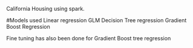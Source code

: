 
California Housing using spark. 


#Models used
Linear regression
GLM
Decision Tree regression
Gradient Boost Regression


Fine tuning has also been done for Gradient Boost tree regression
